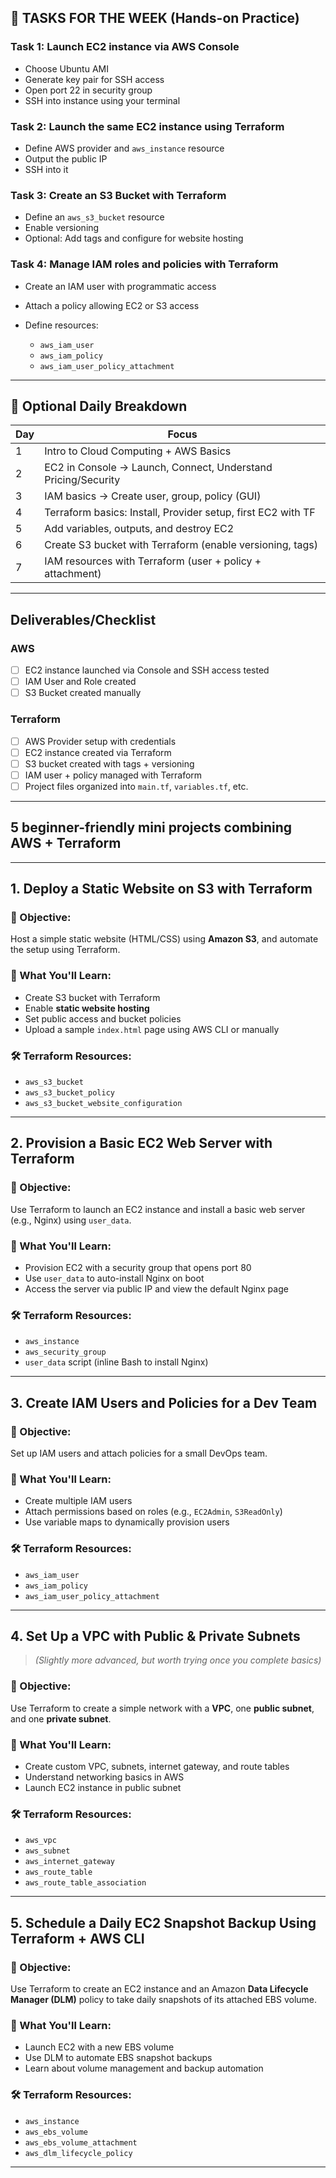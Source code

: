 ## 🔧 **TASKS FOR THE WEEK (Hands-on Practice)**

###  Task 1: **Launch EC2 instance via AWS Console**

* Choose Ubuntu AMI
* Generate key pair for SSH access
* Open port 22 in security group
* SSH into instance using your terminal

###  Task 2: **Launch the same EC2 instance using Terraform**

* Define AWS provider and `aws_instance` resource
* Output the public IP
* SSH into it

###  Task 3: **Create an S3 Bucket with Terraform**

* Define an `aws_s3_bucket` resource
* Enable versioning
* Optional: Add tags and configure for website hosting

###  Task 4: **Manage IAM roles and policies with Terraform**

* Create an IAM user with programmatic access
* Attach a policy allowing EC2 or S3 access
* Define resources:

  * `aws_iam_user`
  * `aws_iam_policy`
  * `aws_iam_user_policy_attachment`


---

## 📆 **Optional Daily Breakdown**

| Day | Focus                                                         |
| --- | ------------------------------------------------------------- |
| 1   | Intro to Cloud Computing + AWS Basics                         |
| 2   | EC2 in Console → Launch, Connect, Understand Pricing/Security |
| 3   | IAM basics → Create user, group, policy (GUI)                 |
| 4   | Terraform basics: Install, Provider setup, first EC2 with TF  |
| 5   | Add variables, outputs, and destroy EC2                       |
| 6   | Create S3 bucket with Terraform (enable versioning, tags)     |
| 7   | IAM resources with Terraform (user + policy + attachment)     |

---

##  Deliverables/Checklist

###  AWS

* [ ] EC2 instance launched via Console and SSH access tested
* [ ] IAM User and Role created
* [ ] S3 Bucket created manually

###  Terraform

* [ ] AWS Provider setup with credentials
* [ ] EC2 instance created via Terraform
* [ ] S3 bucket created with tags + versioning
* [ ] IAM user + policy managed with Terraform
* [ ] Project files organized into `main.tf`, `variables.tf`, etc.

---

## **5 beginner-friendly mini projects combining AWS + Terraform**

---

##  **1. Deploy a Static Website on S3 with Terraform**

### 🔹 Objective:

Host a simple static website (HTML/CSS) using **Amazon S3**, and automate the setup using Terraform.

### 🔸 What You'll Learn:

* Create S3 bucket with Terraform
* Enable **static website hosting**
* Set public access and bucket policies
* Upload a sample `index.html` page using AWS CLI or manually

### 🛠 Terraform Resources:

* `aws_s3_bucket`
* `aws_s3_bucket_policy`
* `aws_s3_bucket_website_configuration`

---

##  **2. Provision a Basic EC2 Web Server with Terraform**

### 🔹 Objective:

Use Terraform to launch an EC2 instance and install a basic web server (e.g., Nginx) using `user_data`.

### 🔸 What You'll Learn:

* Provision EC2 with a security group that opens port 80
* Use `user_data` to auto-install Nginx on boot
* Access the server via public IP and view the default Nginx page

### 🛠 Terraform Resources:

* `aws_instance`
* `aws_security_group`
* `user_data` script (inline Bash to install Nginx)

---

##  **3. Create IAM Users and Policies for a Dev Team**

### 🔹 Objective:

Set up IAM users and attach policies for a small DevOps team.

### 🔸 What You'll Learn:

* Create multiple IAM users
* Attach permissions based on roles (e.g., `EC2Admin`, `S3ReadOnly`)
* Use variable maps to dynamically provision users

### 🛠 Terraform Resources:

* `aws_iam_user`
* `aws_iam_policy`
* `aws_iam_user_policy_attachment`

---

##  **4. Set Up a VPC with Public & Private Subnets**

> *(Slightly more advanced, but worth trying once you complete basics)*

### 🔹 Objective:

Use Terraform to create a simple network with a **VPC**, one **public subnet**, and one **private subnet**.

### 🔸 What You'll Learn:

* Create custom VPC, subnets, internet gateway, and route tables
* Understand networking basics in AWS
* Launch EC2 instance in public subnet

### 🛠 Terraform Resources:

* `aws_vpc`
* `aws_subnet`
* `aws_internet_gateway`
* `aws_route_table`
* `aws_route_table_association`

---

##  **5. Schedule a Daily EC2 Snapshot Backup Using Terraform + AWS CLI**

### 🔹 Objective:

Use Terraform to create an EC2 instance and an Amazon **Data Lifecycle Manager (DLM)** policy to take daily snapshots of its attached EBS volume.

### 🔸 What You'll Learn:

* Launch EC2 with a new EBS volume
* Use DLM to automate EBS snapshot backups
* Learn about volume management and backup automation

### 🛠 Terraform Resources:

* `aws_instance`
* `aws_ebs_volume`
* `aws_ebs_volume_attachment`
* `aws_dlm_lifecycle_policy`

---


